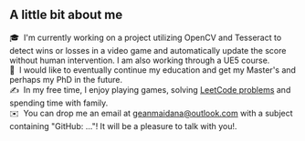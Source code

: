 ## A little bit about me

🎓 &nbsp;I'm currently working on a project utilizing OpenCV and Tesseract to detect wins or losses in a video game and automatically update the score without human intervention. I am also working through a UE5 course. \
🌱 &nbsp;I would like to eventually continue my education and get my Master's and perhaps my PhD in the future.\
✍️ &nbsp;In my free time, I enjoy playing games, solving [LeetCode problems](https://github.com/gcmaidana/LeetCode-Solutions/tree/main) and spending time with family.\
✉️ &nbsp;You can drop me an email at geanmaidana@outlook.com with a subject containing "GitHub: ..."! It will be a pleasure to talk with you!.

